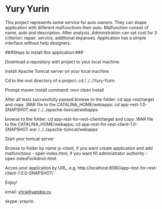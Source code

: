 # Yury Yurin
This project represents some service for auto owners. They can shape application with diiferent malfunctions their auto. Malfunction consist of name, auto and description. After analysis ,Administration can set cost for 3 criterion: repair, service, additional expanses.
Application has a simple interface without help designers.

###Steps to install this application:###

Download a repository with project to your local machine

Install Apache Tomcat server on your local machine

Cd to the root directory of a project: cd /../../Yury-Yurin

Prompt maven install command: mvn clean install

After all tests successfully passed browse to the folder: cd app-rest/target and copy .WAR file to the CATALINA_HOME/webapps: cd app-rest-1.0-SNAPSHOT.war /../../apache-tomcat/webapps

browse to the folder: cd app-rest-for-rest-client/target and copy .WAR file to the CATALINA_HOME/webapps: cd app-rest-for-rest-client-1.0-SNAPSHOT.war /../../apache-tomcat/webapps

Start your tomcat server

Browse to folder by name js-client, if you want create application and add malfunctions - open index.html, if you want fill administrator authority - open indexForAdmin.html

Acces your application by URL, e.g. http://localhost:8080/app-rest-for-rest-client-1.0.0-SNAPSHOT/

Enjoy!

email: yhra@yandex.ru

skype: yrayrin